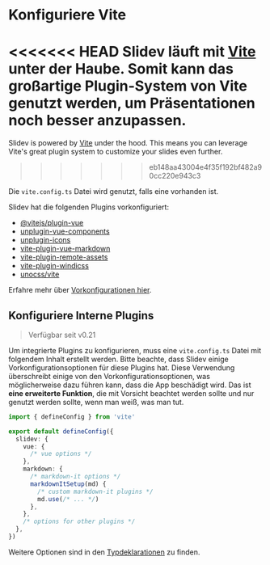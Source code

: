# Konfiguriere Vite

<Environment type="node" />

<<<<<<< HEAD
Slidev läuft mit [Vite](http://vitejs.dev/) unter der Haube. Somit kann das großartige Plugin-System von Vite genutzt werden, um Präsentationen noch besser anzupassen.
=======
Slidev is powered by [Vite](https://vitejs.dev/) under the hood. This means you can leverage Vite's great plugin system to customize your slides even further.
>>>>>>> eb148aa43004e4f35f192bf482a90cc220e943c3

Die `vite.config.ts` Datei wird genutzt, falls eine vorhanden ist.

Slidev hat die folgenden Plugins vorkonfiguriert:

- [@vitejs/plugin-vue](https://github.com/vitejs/vite/tree/main/packages/plugin-vue)
- [unplugin-vue-components](https://github.com/antfu/unplugin-vue-components)
- [unplugin-icons](https://github.com/antfu/unplugin-icons)
- [vite-plugin-vue-markdown](https://github.com/antfu/vite-plugin-vue-markdown)
- [vite-plugin-remote-assets](https://github.com/antfu/vite-plugin-remote-assets)
- [vite-plugin-windicss](https://github.com/windicss/vite-plugin-windicss)
- [unocss/vite](https://github.com/unocss/unocss/tree/main/packages/vite)

Erfahre mehr über [Vorkonfigurationen hier](https://github.com/slidevjs/slidev/blob/main/packages/slidev/node/plugins/preset.ts).

## Konfiguriere Interne Plugins

> Verfügbar seit v0.21

Um integrierte Plugins zu konfigurieren, muss eine `vite.config.ts` Datei mit folgendem Inhalt erstellt werden. Bitte beachte, dass Slidev einige Vorkonfigurationsoptionen für diese Plugins hat. Diese Verwendung überschreibt einige von den Vorkonfigurationsoptionen, was möglicherweise dazu führen kann, dass die App beschädigt wird. Das ist **eine erweiterte Funktion**, die mit Vorsicht beachtet werden sollte und nur genutzt werden sollte, wenn man weiß, was man tut.

```ts
import { defineConfig } from 'vite'

export default defineConfig({
  slidev: {
    vue: {
      /* vue options */
    },
    markdown: {
      /* markdown-it options */
      markdownItSetup(md) {
        /* custom markdown-it plugins */
        md.use(/* ... */)
      },
    },
    /* options for other plugins */
  },
})
```

Weitere Optionen sind in den [Typdeklarationen](https://github.com/slidevjs/slidev/blob/main/packages/slidev/node/options.ts#L50) zu finden.
